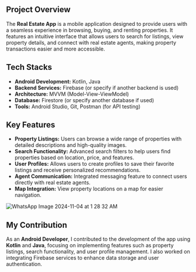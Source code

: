 
## Project Overview

The **Real Estate App** is a mobile application designed to provide users with a seamless experience in browsing, buying, and renting properties. It features an intuitive interface that allows users to search for listings, view property details, and connect with real estate agents, making property transactions easier and more accessible.

## Tech Stacks

- **Android Development:** Kotlin, Java
- **Backend Services:** Firebase (or specify if another backend is used)
- **Architecture:** MVVM (Model-View-ViewModel)
- **Database:** Firestore (or specify another database if used)
- **Tools:** Android Studio, Git, Postman (for API testing)

## Key Features

- **Property Listings:** Users can browse a wide range of properties with detailed descriptions and high-quality images.
- **Search Functionality:** Advanced search filters to help users find properties based on location, price, and features.
- **User Profiles:** Allows users to create profiles to save their favorite listings and receive personalized recommendations.
- **Agent Communication:** Integrated messaging feature to connect users directly with real estate agents.
- **Map Integration:** View property locations on a map for easier navigation.
  
![WhatsApp Image 2024-11-04 at 1 28 32 AM](https://github.com/user-attachments/assets/7871469d-21f3-42a8-ae7f-a5fd9d60f6f9)

## My Contribution

As an **Android Developer**, I contributed to the development of the app using **Kotlin** and **Java**, focusing on implementing features such as property listings, search functionality, and user profile management. I also worked on integrating Firebase services to enhance data storage and user authentication.
